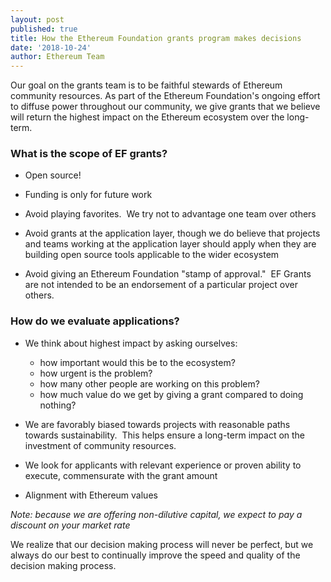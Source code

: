 ```yaml
---
layout: post
published: true
title: How the Ethereum Foundation grants program makes decisions
date: '2018-10-24'
author: Ethereum Team
---
```


Our goal on the grants team is to be faithful stewards of Ethereum community resources. As part of the Ethereum Foundation's ongoing effort to diffuse power throughout our community, we give grants that we believe will return the highest impact on the Ethereum ecosystem over the long-term.

### What is the scope of EF grants?

* Open source!

* Funding is only for future work

* Avoid playing favorites.  We try not to advantage one team over others

* Avoid grants at the application layer, though we do believe that projects and teams working at the application layer should apply when they are building open source tools applicable to the wider ecosystem

* Avoid giving an Ethereum Foundation "stamp of approval."  EF Grants are not intended to be an endorsement of a particular project over others.

### How do we evaluate applications?

* We think about highest impact by asking ourselves:

  - how important would this be to the ecosystem?
  - how urgent is the problem?
  - how many other people are working on this problem?
  - how much value do we get by giving a grant compared to doing nothing?

* We are favorably biased towards projects with reasonable paths towards sustainability.  This helps ensure a long-term impact on the investment of community resources.

* We look for applicants with relevant experience or proven ability to execute, commensurate with the grant amount

* Alignment with Ethereum values

*Note: because we are offering non-dilutive capital, we expect to pay a discount on your market rate*

We realize that our decision making process will never be perfect, but we always do our best to continually improve the speed and quality of the decision making process.
